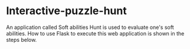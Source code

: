 # Interactive-puzzle-hunt
An application called Soft abilities Hunt is used to evaluate one's soft abilities. How to use Flask to execute this web application is shown in the steps below.
